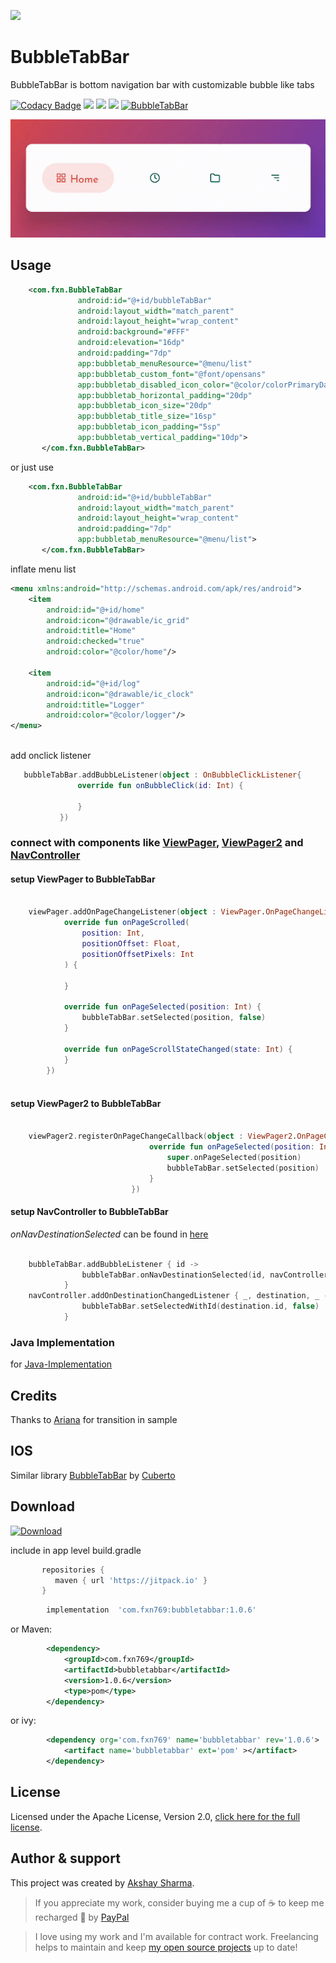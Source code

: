 ![](media/animation.gif)

# BubbleTabBar

BubbleTabBar is bottom navigation bar with customizable bubble like tabs

[![Codacy Badge](https://api.codacy.com/project/badge/Grade/a3f9c05f456b45f1a1e332b3cf668de8)](https://app.codacy.com/gh/akshay2211/BubbleTabBar?utm_source=github.com&utm_medium=referral&utm_content=akshay2211/BubbleTabBar&utm_campaign=Badge_Grade)
[![](https://img.shields.io/badge/Android%20Arsenal-BubbleTabBar-blue.svg?style=flat-square)](https://android-arsenal.com/details/1/7841)
[![](https://jitpack.io/v/akshay2211/PixImagePicker.svg?style=flat-square)](https://jitpack.io/#akshay2211/BubbleTabBar)
[![](https://img.shields.io/badge/API-16%2B-orange.svg?style=flat-square)](https://android-arsenal.com/api?level=21)
[![BubbleTabBar](https://www.appbrain.com/stats/libraries/shield/bubbletabbar.svg)](https://www.appbrain.com/stats/libraries/details/bubbletabbar/bubbletabbar)

![](media/media-600.gif)

## Usage
 
```xml
    <com.fxn.BubbleTabBar
               android:id="@+id/bubbleTabBar"
               android:layout_width="match_parent"
               android:layout_height="wrap_content"
               android:background="#FFF"
               android:elevation="16dp"
               android:padding="7dp"
               app:bubbletab_menuResource="@menu/list"
               app:bubbletab_custom_font="@font/opensans"
               app:bubbletab_disabled_icon_color="@color/colorPrimaryDark"
               app:bubbletab_horizontal_padding="20dp"
               app:bubbletab_icon_size="20dp"
               app:bubbletab_title_size="16sp"
               app:bubbletab_icon_padding="5sp"
               app:bubbletab_vertical_padding="10dp">
       </com.fxn.BubbleTabBar>
```
or just use
```xml
    <com.fxn.BubbleTabBar
               android:id="@+id/bubbleTabBar"
               android:layout_width="match_parent"
               android:layout_height="wrap_content"
               android:padding="7dp"
               app:bubbletab_menuResource="@menu/list">
       </com.fxn.BubbleTabBar>
```
inflate menu list
```xml
<menu xmlns:android="http://schemas.android.com/apk/res/android">
    <item
        android:id="@+id/home"
        android:icon="@drawable/ic_grid"
        android:title="Home"
        android:checked="true"
        android:color="@color/home"/>

    <item
        android:id="@+id/log"
        android:icon="@drawable/ic_clock"
        android:title="Logger"
        android:color="@color/logger"/>
</menu>
            
```

add onclick listener 

```kotlin
   bubbleTabBar.addBubbLeListener(object : OnBubbleClickListener{
               override fun onBubbleClick(id: Int) {
                   
               }
           })
```
### connect with components like [ViewPager](https://github.com/akshay2211/BubbleTabBar/blob/master/README.md#setup-viewpager-to-bubbletabbar), [ViewPager2](https://github.com/akshay2211/BubbleTabBar#setup-viewpager2-to-bubbletabbar) and [NavController](https://github.com/akshay2211/BubbleTabBar#setup-navcontroller-to-bubbletabbar)
#### setup ViewPager to BubbleTabBar

```kotlin

    viewPager.addOnPageChangeListener(object : ViewPager.OnPageChangeListener {
            override fun onPageScrolled(
                position: Int,
                positionOffset: Float,
                positionOffsetPixels: Int
            ) {

            }

            override fun onPageSelected(position: Int) {
                bubbleTabBar.setSelected(position, false)
            }

            override fun onPageScrollStateChanged(state: Int) {
            }
        })
   
```

#### setup ViewPager2 to BubbleTabBar

```kotlin

    viewPager2.registerOnPageChangeCallback(object : ViewPager2.OnPageChangeCallback() {
                               override fun onPageSelected(position: Int) {
                                   super.onPageSelected(position)
                                   bubbleTabBar.setSelected(position)
                               }
                           })

```

#### setup NavController to BubbleTabBar

*onNavDestinationSelected* can be found in [here](https://github.com/akshay2211/BubbleTabBar/blob/cad8bdc3b634410c4d76c99853016e955f9fac70/app/src/main/java/com/fxn/bubbletabbarapp/utils/Helper.kt#L36)

```kotlin

    bubbleTabBar.addBubbleListener { id ->
                bubbleTabBar.onNavDestinationSelected(id, navController)
            }
    navController.addOnDestinationChangedListener { _, destination, _ ->
                bubbleTabBar.setSelectedWithId(destination.id, false)
            }

```

### Java Implementation
for [Java-Implementation](https://github.com/akshay2211/BubbleTabBar/wiki/Java-Implementation)

## Credits
Thanks to [Ariana](https://github.com/akshay2211/Ariana) for transition in sample

## IOS

Similar library [BubbleTabBar](https://github.com/Cuberto/bubble-icon-tabbar) by [Cuberto](https://github.com/Cuberto)

## Download

[![Download](https://api.bintray.com/packages/fxn769/android_projects/BubbleTabBar/images/download.svg?version=1.0.3)](https://bintray.com/fxn769/android_projects/BubbleTabBar/1.0.3/link)

 include in app level build.gradle
 ```groovy
        repositories {
           maven { url 'https://jitpack.io' }
        }
 ```
```groovy
        implementation  'com.fxn769:bubbletabbar:1.0.6'
```
or Maven:
```xml
        <dependency>
            <groupId>com.fxn769</groupId>
            <artifactId>bubbletabbar</artifactId>
            <version>1.0.6</version>
            <type>pom</type>
        </dependency>
```
or ivy:
```xml
        <dependency org='com.fxn769' name='bubbletabbar' rev='1.0.6'>
            <artifact name='bubbletabbar' ext='pom' ></artifact>
        </dependency>
```

## License
Licensed under the Apache License, Version 2.0, [click here for the full license](/LICENSE).

## Author & support
This project was created by [Akshay Sharma](https://akshay2211.github.io/).

> If you appreciate my work, consider buying me a cup of :coffee: to keep me recharged :metal: by [PayPal](https://www.paypal.me/akshay2211)

> I love using my work and I'm available for contract work. Freelancing helps to maintain and keep [my open source projects](https://github.com/akshay2211/) up to date!

